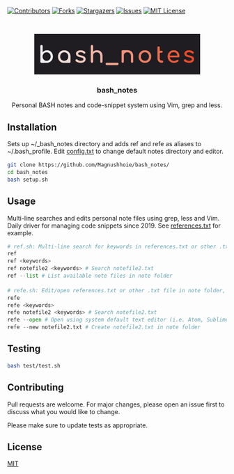 <!-- PROJECT SHIELDS -->
[![Contributors][contributors-shield]][contributors-url]
[![Forks][forks-shield]][forks-url]
[![Stargazers][stars-shield]][stars-url]
[![Issues][issues-shield]][issues-url]
[![MIT License][license-shield]][license-url]

<!-- PROJECT LOGO -->
<br />
<p align="center">
  <a href="https://github.com/Magnushhoie/bash_notes">
    <img src="img/bash_notes.png" alt="Logo">
  </a>

  <h3 align="center">bash_notes</h3>

  <p align="center">
    Personal BASH notes and code-snippet system using Vim, grep and less. 
    <br />
  </p>
</p>

## Installation

Sets up ~/_bash_notes directory and adds ref and refe as aliases to ~/.bash_profile. Edit [config.txt](config.txt) to change default notes directory and editor.

```bash
git clone https://github.com/Magnushhoie/bash_notes/
cd bash_notes
bash setup.sh
```

## Usage

Multi-line searches and edits personal note files using grep, less and Vim.\
Daily driver for managing code snippets since 2019.
See [references.txt](references.txt) for example.

```python
# ref.sh: Multi-line search for keywords in references.txt or other .txt files in note folder, opens in less
ref
ref <keywords>
ref notefile2 <keywords> # Search notefile2.txt
ref --list # List available note files in note folder

# refe.sh: Edit/open references.txt or other .txt file in note folder, with Vim or alternative editor
refe
refe <keywords>
refe notefile2 <keywords> # Search notefile2.txt
refe --open # Open using system default text editor (i.e. Atom, Sublime, TextEdit etc)
refe --new notefile2.txt # Create notefile2.txt in note folder
```

## Testing

```bash
bash test/test.sh
```

## Contributing
Pull requests are welcome. For major changes, please open an issue first to discuss what you would like to change.

Please make sure to update tests as appropriate.

## License
[MIT](https://choosealicense.com/licenses/mit/)



<!-- MARKDOWN LINKS & IMAGES -->
<!-- https://www.markdownguide.org/basic-syntax/#reference-style-links -->
[contributors-shield]: https://img.shields.io/github/contributors/Magnushhoie/bash_notes.svg?style=for-the-badge
[contributors-url]: https://github.com/Magnushhoie/bash_notes/graphs/contributors
[forks-shield]: https://img.shields.io/github/forks/Magnushhoie/bash_notes.svg?style=for-the-badge
[forks-url]: https://github.com/Magnushhoie/bash_notes/network/members
[stars-shield]: https://img.shields.io/github/stars/Magnushhoie/bash_notes.svg?style=for-the-badge
[stars-url]: https://github.com/Magnushhoie/bash_notes/stargazers
[issues-shield]: https://img.shields.io/github/issues/Magnushhoie/bash_notes.svg?style=for-the-badge
[issues-url]: https://github.com/Magnushhoie/bash_notes/issues
[license-shield]: https://img.shields.io/github/license/othneildrew/Best-README-Template.svg?style=for-the-badge
[license-url]: https://github.com/Magnushhoie/bash_notes/blob/master/LICENSE.txt
